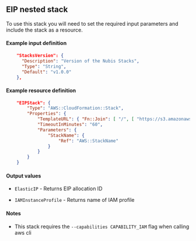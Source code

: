 ## EIP nested stack

To use this stack you will need to set the required input parameters and include the stack as a resource.

#### Example input definition
```json
    "StacksVersion": {
      "Description": "Version of the Nubis Stacks",
      "Type": "String",
      "Default": "v1.0.0"
    },
```
#### Example resource definition
```json
    "EIPStack": {
        "Type": "AWS::CloudFormation::Stack",
        "Properties": {
            "TemplateURL": { "Fn::Join": [ "/", [ "https://s3.amazonaws.com/nubisproject-stacks", { "Ref": "StacksVersion" }, "eip.template" ] ] },
            "TimeoutInMinutes": "60",
            "Parameters": {
                "StackName": {
                    "Ref": "AWS::StackName"
                }
            }
        }
    }
```

#### Output values
* `ElasticIP` - Returns EIP allocation ID

* `IAMInstanceProfile` - Returns name of IAM profile

#### Notes
* This stack requires the `--capabilities CAPABILITY_IAM` flag when calling aws cli
